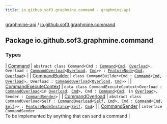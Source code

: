 ```yaml
---
title: io.github.sof3.graphmine.command - graphmine-api
---
```


[graphmine-api](../index.html) / [io.github.sof3.graphmine.command](./index.html)

## Package io.github.sof3.graphmine.command

### Types

| [Command](-command/index.html) | `abstract class Command<Cmd : `[`Command`](-command/index.html)`<`[`Cmd`](-command/index.html#Cmd)`, `[`Overload`](-command/index.html#Overload)`>, Overload : `[`CommandOverload`](-command-overload/index.html)`<`[`Overload`](-command/index.html#Overload)`, `[`Cmd`](-command/index.html#Cmd)`>> : `[`FeatureNode`](../io.github.sof3.graphmine.feature/-feature-node.html)`<`[`Cmd`](-command/index.html#Cmd)`, `[`Overload`](-command/index.html#Overload)`>` |
| [CommandBuilder](-command-builder/index.html) | `class CommandBuilder<Cmd : `[`Command`](-command/index.html)`<`[`Cmd`](-command-builder/index.html#Cmd)`, `[`Overload`](-command-builder/index.html#Overload)`>, Overload : `[`CommandOverload`](-command-overload/index.html)`<`[`Overload`](-command-builder/index.html#Overload)`, `[`Cmd`](-command-builder/index.html#Cmd)`>>` |
| [CommandExecuteContext](-command-execute-context/index.html) | `data class CommandExecuteContext<Overload : `[`CommandOverload`](-command-overload/index.html)`<in `[`Overload`](-command-execute-context/index.html#Overload)`, `[`Cmd`](-command-execute-context/index.html#Cmd)`>, Cmd : `[`Command`](-command/index.html)`<`[`Cmd`](-command-execute-context/index.html#Cmd)`, in `[`Overload`](-command-execute-context/index.html#Overload)`>, Sender : `[`CommandSender`](-command-sender.html)`>` |
| [CommandOverload](-command-overload/index.html) | `abstract class CommandOverload<Self : `[`CommandOverload`](-command-overload/index.html)`<`[`Self`](-command-overload/index.html#Self)`, `[`Cmd`](-command-overload/index.html#Cmd)`>, Cmd : `[`Command`](-command/index.html)`<`[`Cmd`](-command-overload/index.html#Cmd)`, `[`Self`](-command-overload/index.html#Self)`>> : `[`FeatureNodeInstance`](../io.github.sof3.graphmine.feature/-feature-node-instance/index.html)`<`[`Self`](-command-overload/index.html#Self)`, `[`Cmd`](-command-overload/index.html#Cmd)`>` |
| [CommandSender](-command-sender.html) | `interface CommandSender`<br>To be implemented by anything that can send a command |

